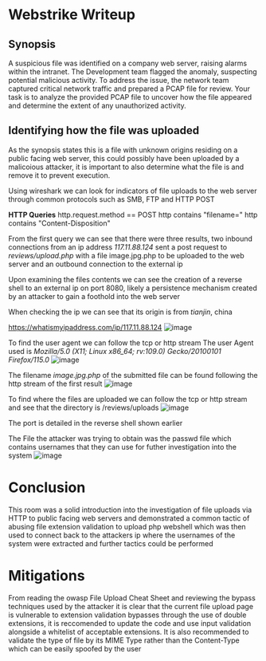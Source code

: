 # Webstrike Writeup

## Synopsis
A suspicious file was identified on a company web server, raising alarms within the intranet. The Development team flagged the anomaly, suspecting potential malicious activity. To address the issue, the network team captured critical network traffic and prepared a PCAP file for review.
Your task is to analyze the provided PCAP file to uncover how the file appeared and determine the extent of any unauthorized activity.

## Identifying how the file was uploaded
As the synopsis states this is a file with unknown origins residing on a public facing web server, this could possibly have been uploaded by a malicoious attacker, it is important to also determine what the file is and remove it to prevent execution.

Using wireshark we can look for indicators of file uploads to the web server through common protocols such as SMB, FTP and HTTP POST

**HTTP Queries**
http.request.method == POST
http contains "filename="
http contains "Content-Disposition"

From the first query we can see that there were three results, two inbound connections from an  ip address *117.11.88.124* sent a post request to *reviews/upload.php* with a file image.jpg.php to be uploaded to the web server and an outbound connection to the external ip

Upon examining the files contents we can see the creation of a reverse shell to an external ip on port 8080, likely a persistence mechanism created by an attacker to gain a foothold into the web server 

When checking the ip we can see that its origin is from *tianjin*, china 

https://whatismyipaddress.com/ip/117.11.88.124
![image](https://github.com/user-attachments/assets/7ee2891e-494b-4375-8685-fc2ebc4f3af2)

To find the user agent we can follow the tcp or http stream
The user Agent used is *Mozilla/5.0 (X11; Linux x86_64; rv:109.0) Gecko/20100101 Firefox/115.0*
![image](https://github.com/user-attachments/assets/c4cc1c85-e37e-4b6b-8532-132c7feeb06b)

The filename *image.jpg.php* of the submitted file can be found following the http stream of the first result
![image](https://github.com/user-attachments/assets/48c2432a-5f42-4078-8c8e-7951c2547bc6)


To find where the files are uploaded we can follow the tcp or http stream and see that the directory is /reviews/uploads
![image](https://github.com/user-attachments/assets/20564e1b-b88c-4a78-933d-7d164ae9d493)

The port is detailed in the reverse shell shown earlier

The File the attacker was trying to obtain was the passwd file which contains usernames that they can use for futher investigation into the system
![image](https://github.com/user-attachments/assets/4c53b00d-66a8-42a4-b18b-119c502c5d09)

# Conclusion
This room was a solid introduction into the investigation of file uploads via HTTP to public facing web servers and demonstrated a common tactic of abusing file extension validation to upload  php webshell which was then used to connect
back to the attackers ip where the usernames of the system were extracted and further tactics could be performed 

# Mitigations
From reading the owasp File Upload Cheat Sheet and reviewing the bypass techniques used by the attacker it is clear that the current file upload page is vulnerable to extension validation bypasses through the use of double extensions, it is reccomended to update the code and use input validation alongside a whitelist of acceptable extensions. It is also recommended to validate the type of file by its MIME Type rather than the Content-Type which can be easily spoofed by the user

